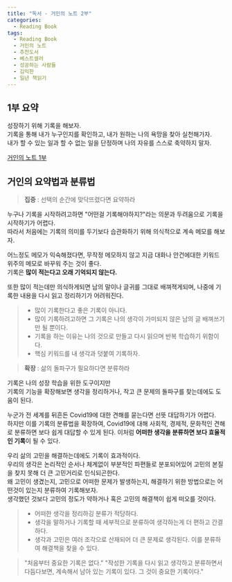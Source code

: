 ```yaml
---
title: "독서 - 거인의 노트 2부"
categories:
  - Reading Book
tags:
  - Reading Book
  - 거인의 노트
  - 추천도서
  - 베스트셀러
  - 성공하는 사람들
  - 김익한
  - 일년 책읽기
---
```


## 1부 요약
성장하기 위해 기록을 해보자.  
기록을 통해 내가 누구인지를 확인하고, 내가 원하는 나의 욕망을 찾아 실천해가자.  
내가 할 수 있는 일과 할 수 없는 일을 단정하며 나의 자유를 스스로 축약하지 말자.  

[거인의 노트 1부](https://kyoungman00.github.io/reading%20book/giant's-note-1/)


## 거인의 요약법과 분류법
> **집중** : 선택의 순간에 맞닥뜨렸다면 요약하라


누구나 기록을 시작하려고하면 "어떤걸 기록해야하지?"라는 의문과 두려움으로 기록을 시작하기가 어렵다.  
따라서 처음에는 기록의 의미를 두기보다 습관화하기 위해 의식적으로 계속 메모를 해보자.  


어느정도 메모가 익숙해졌다면, 무작정 메모하지 않고 지금 대화나 안건에대한 키워드 위주의 메모로 바꾸워 주는 것이 좋다.  
기록은 **많이 적는다고 오래 기억되지 않는다.**   

또한 많이 적는데만 의식하게되면 남의 말이나 글귀를 그대로 배껴젹게되며, 나중에 기록한 내용을 다시 읽고 정리하기가 어려워진다.  

> - 많이 기록한다고 좋은 기록이 아니다.  
> - 많이 기록하려고하면 그 기록은 나의 생각이 가미되지 않은 남의 글 배껴쓰기만 될 뿐이다.  
> - 기록을 하는 이유는 나의 것으로 만들고 다시 읽으며 반복 학습하기 위함이다.  
> - 핵심 키워드를 내 생각과 덧붙여 기록하자.  


> **확장** : 삶의 돌파구가 필요하다면 분류하라  


기록은 나의 성장 학습을 위한 도구이지만  
기록의 기능을 확장해보면 생각을 정리하거나, 작고 큰 문제의 돌파구를 찾는데에도 도움이 된다.  


누군가 전 세계를 뒤흔든 Covid19에 대한 견해를 묻는다면 선뜻 대답하기가 어렵다.  
하지만 이를 기록의 분류법을 확장하여, Covid19에 대해 사회적, 경제적, 문화적인 견해로 분류하면 보다 쉽게 대답할 수 있게 된다.
이처럼 **어떠한 생각을 분류하면 보다 효율적인 기록**이 될 수 있다. 


우리 삶의 고민을 해결하는데에도 기록이 효과적이다.  
우리의 생각은 논리적인 순서나 체계없이 부분적인 파편들로 분포되어있어 고민의 본질을 찾지 못해 더 큰 고민거리로 인식되곤한다.   
왜 고민이 생겼는지, 고민으로 어떠한 문제가 발생하는지, 해결하기 위한 방법으로는 어떤것이 있는지 분류하여 기록해보자.  
생각했던 것보다 고민의 정도가 약하거나 혹은 고민의 해결책이 쉽게 떠오를 것이다. 


> - 어떠한 생각을 정리하깅 분류가 적당하다.  
> - 생각을 말하거나 기록할 때 세부적으로 분류하여 생각하는게 더 편하고 간결하다.  
> - 생각과 고민은 여러 조각으로 산재되어 더 큰 문제로 생각된다. 이를 분류하여 해결책을 찾을 수 있다.  


> "처음부터 중요한 기록은 없다."
> "작성한 기록을 다시 읽고 생각하고 분류하면서 다듬다보면, 계속해서 남아 있는 기록이 있다. 그 것이 중요한 기록이다."


